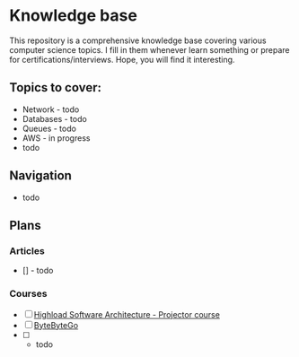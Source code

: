 # Knowledge base

This repository is a comprehensive knowledge base covering various computer science topics. I fill in them whenever learn something or prepare for certifications/interviews. Hope, you will find it interesting.

## Topics to cover:
* Network - todo
* Databases - todo
* Queues - todo
* AWS - in progress
* todo

## Navigation
* todo

## Plans
### Articles
- [] - todo

### Courses
- [ ] [Highload Software Architecture - Projector course](https://prjctr.com/course/highload-software-architecture)
- [ ] [ByteByteGo](https://bytebytego.com/courses/system-design-interview)
- [ ] - todo

